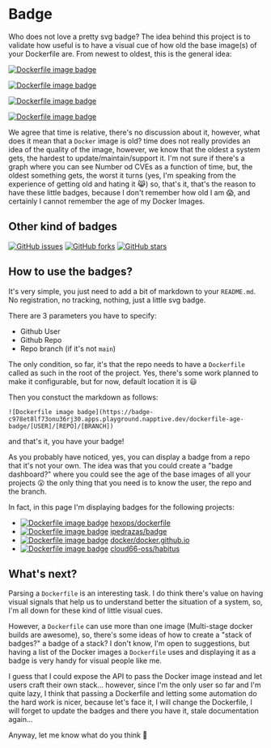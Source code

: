 # Badge

Who does not love a pretty svg badge? The idea behind this project is to validate how useful is to have a visual cue of how old the base image(s) of your Dockerfile are. From newest to oldest, this is the general idea:

[![Dockerfile image badge](https://badge-c978et8lf73onu36rj30.apps.playground.napptive.dev/dockerfile-age-badge/hexops/dockerfile)](https://github.com/ipedrazas/badge)

[![Dockerfile image badge](https://badge-c978et8lf73onu36rj30.apps.playground.napptive.dev/dockerfile-age-badge/ipedrazas/badge)](https://github.com/ipedrazas/badge)

[![Dockerfile image badge](https://badge-c978et8lf73onu36rj30.apps.playground.napptive.dev/dockerfile-age-badge/docker/docker.github.io/master)](https://github.com/ipedrazas/badge)

[![Dockerfile image badge](https://badge-c978et8lf73onu36rj30.apps.playground.napptive.dev/dockerfile-age-badge/cloud66-oss/habitus/master)](https://github.com/ipedrazas/badge)

We agree that time is relative, there's no discussion about it, however, what does it mean that a `Docker` image is old? time does not really provides an idea of the quality of the image, however, we know that the oldest a system gets, the hardest to update/maintain/support it. I'm not sure if there's a graph where you can see Number od CVEs as a function of time, but, the oldest something gets, the worst it turns (yes, I'm speaking from the experience of getting old and hating it 😹) so, that's it, that's the reason to have these little badges, because I don't remember how old I am 😱, and certainly I cannot remember the age of my Docker Images.


## Other kind of badges

[![GitHub issues](https://img.shields.io/github/issues/webdevops/Dockerfile.svg)](https://github.com/webdevops/Dockerfile/issues)
[![GitHub forks](https://img.shields.io/github/forks/webdevops/Dockerfile.svg)](https://github.com/webdevops/Dockerfile/network)
[![GitHub stars](https://img.shields.io/github/stars/webdevops/Dockerfile.svg)](https://github.com/webdevops/Dockerfile/network)


## How to use the badges?

It's very simple, you just need to add a bit of markdown to your `README.md`. No registration, no tracking, nothing, just a little svg badge.

There are 3 parameters you have to specify:

- Github User
- Github Repo
- Repo branch (if it's not `main`)

The only condition, so far, it's that the repo needs to have a `Dockerfile` called as such in the root of the project. Yes, there's some work planned to make it configurable, but for now, default location it is 😃

Then you constuct the markdown as follows:

```
![Dockerfile image badge](https://badge-c978et8lf73onu36rj30.apps.playground.napptive.dev/dockerfile-age-badge/[USER]/[REPO]/[BRANCH])
```

and that's it, you have your badge!

As you probably have noticed, yes, you can display a badge from a repo that it's not your own. The idea was that you could create a "badge dashboard?" where you could see the age of the base images of all your projects 😮 the only thing that you need is to know the user, the repo and the branch.

In fact, in this page I'm displaying badges for the following projects:

- [![Dockerfile image badge](https://badge-c978et8lf73onu36rj30.apps.playground.napptive.dev/dockerfile-age-badge/hexops/dockerfile)](https://github.com/hexops/dockerfile)  [hexops/dockerfile](https://github.com/hexops/dockerfile)
- [![Dockerfile image badge](https://badge-c978et8lf73onu36rj30.apps.playground.napptive.dev/dockerfile-age-badge/ipedrazas/badge)](https://github.com/ipedrazas/badge)  [ipedrazas/badge](https://github.com/ipedrazas/badge)
- [![Dockerfile image badge](https://badge-c978et8lf73onu36rj30.apps.playground.napptive.dev/dockerfile-age-badge/docker/docker.github.io/master)](https://github.com/ipedrazas/badge) [docker/docker.github.io](https://github.com/docker/docker.github.io)
- [![Dockerfile image badge](https://badge-c978et8lf73onu36rj30.apps.playground.napptive.dev/dockerfile-age-badge/cloud66-oss/habitus/master)](https://github.com/ipedrazas/badge) [cloud66-oss/habitus](https://github.com/cloud66-oss/habitus)

## What's next?

Parsing a `Dockerfile` is an interesting task. I do think there's value on having visual signals that help us to understand better the situation of a system, so, I'm all down for these kind of little visual cues.

However, a `Dockerfile` can use more than one image (Multi-stage docker builds are awesome), so, there's some ideas of how to create a "stack of badges?"
a badge of a stack? I don't know, I'm open to suggestions, but having a list of the Docker images a `Dockerfile` uses and displaying it as a badge is very handy for visual people like me.

I guess that I could expose the API to pass the Docker image instead and let users craft their own stack... however, since I'm the only user so far and I'm quite lazy, I think that passing a Dockerfile and letting some automation do the hard work is nicer, because let's face it, I will change the Dockerfile, I will forget to update the badges and there you have it, stale documentation again...

Anyway, let me know what do you think 🙌
